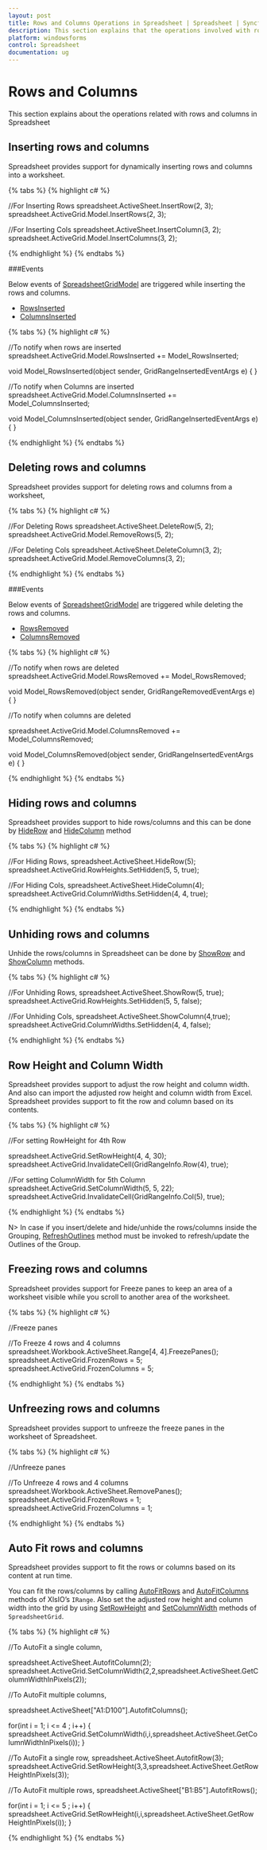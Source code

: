 ```yaml
---
layout: post
title: Rows and Columns Operations in Spreadsheet | Spreadsheet | Syncfusion
description: This section explains that the operations involved with rows and columns in Spreadsheet for windowsforms/Syncfusion
platform: windowsforms
control: Spreadsheet
documentation: ug
---
```


# Rows and Columns
This section explains about the operations related with rows and columns in Spreadsheet

## Inserting rows and columns

Spreadsheet provides support for dynamically inserting rows and columns into a worksheet. 

{% tabs %}
{% highlight c# %}

//For Inserting Rows
spreadsheet.ActiveSheet.InsertRow(2, 3);
spreadsheet.ActiveGrid.Model.InsertRows(2, 3);

//For Inserting Cols
spreadsheet.ActiveSheet.InsertColumn(3, 2);
spreadsheet.ActiveGrid.Model.InsertColumns(3, 2);

{% endhighlight %}
{% endtabs %}

###Events

Below events of [SpreadsheetGridModel](https://help.syncfusion.com/cr/cref_files/windowsforms/Syncfusion.Spreadsheet.Windows~Syncfusion.Windows.Forms.Spreadsheet.SpreadsheetGridModel.html) are triggered while inserting the rows and columns. 

* [RowsInserted](https://help.syncfusion.com/cr/cref_files/windowsforms/Syncfusion.Spreadsheet.Windows~Syncfusion.Windows.Forms.Spreadsheet.SpreadsheetGridModel.html)
* [ColumnsInserted](https://help.syncfusion.com/cr/cref_files/windowsforms/Syncfusion.Spreadsheet.Windows~Syncfusion.Windows.Forms.Spreadsheet.SpreadsheetGridModel~ColumnsInserted_EV.html)

{% tabs %}
{% highlight c# %}

//To notify when rows are inserted
spreadsheet.ActiveGrid.Model.RowsInserted += Model_RowsInserted;

void Model_RowsInserted(object sender, GridRangeInsertedEventArgs e)
{
}

//To notify when Columns are inserted
spreadsheet.ActiveGrid.Model.ColumnsInserted += Model_ColumnsInserted;

void Model_ColumnsInserted(object sender, GridRangeInsertedEventArgs e)
{
}

{% endhighlight %}
{% endtabs %}

## Deleting rows and columns

Spreadsheet provides support for deleting rows and columns from a worksheet,

{% tabs %}
{% highlight c# %}

//For Deleting Rows
spreadsheet.ActiveSheet.DeleteRow(5, 2);
spreadsheet.ActiveGrid.Model.RemoveRows(5, 2);

//For Deleting Cols
spreadsheet.ActiveSheet.DeleteColumn(3, 2);
spreadsheet.ActiveGrid.Model.RemoveColumns(3, 2);

{% endhighlight %}
{% endtabs %}

###Events

Below events of [SpreadsheetGridModel](https://help.syncfusion.com/cr/cref_files/windowsforms/Syncfusion.Spreadsheet.Windows~Syncfusion.Windows.Forms.Spreadsheet.SpreadsheetGridModel.html) are triggered while deleting the rows and columns. 

* [RowsRemoved](https://help.syncfusion.com/cr/cref_files/windowsforms/Syncfusion.Spreadsheet.Windows~Syncfusion.Windows.Forms.Spreadsheet.SpreadsheetGridModel~RowsRemoved_EV.html)
* [ColumnsRemoved](https://help.syncfusion.com/cr/cref_files/windowsforms/Syncfusion.Spreadsheet.Windows~Syncfusion.Windows.Forms.Spreadsheet.SpreadsheetGridModel~ColumnsRemoved_EV.html)

{% tabs %}
{% highlight c# %}

//To notify when rows are deleted
spreadsheet.ActiveGrid.Model.RowsRemoved += Model_RowsRemoved;

void Model_RowsRemoved(object sender, GridRangeRemovedEventArgs e)
{
}

//To notify when columns are deleted

spreadsheet.ActiveGrid.Model.ColumnsRemoved += Model_ColumnsRemoved;

void Model_ColumnsRemoved(object sender, GridRangeInsertedEventArgs e)
{
}

{% endhighlight %}
{% endtabs %}

## Hiding rows and columns

Spreadsheet provides support to hide rows/columns and this can be done by [HideRow](http://help.syncfusion.com/cr/cref_files/windowsforms/Syncfusion.XlsIO.Base~Syncfusion.XlsIO.IWorksheet~HideRow.html) and [HideColumn](http://help.syncfusion.com/cr/cref_files/windowsforms/Syncfusion.XlsIO.Base~Syncfusion.XlsIO.IWorksheet~HideColumn.html) method

{% tabs %}
{% highlight c# %}

//For Hiding Rows,
spreadsheet.ActiveSheet.HideRow(5);
spreadsheet.ActiveGrid.RowHeights.SetHidden(5, 5, true);

//For Hiding Cols,
spreadsheet.ActiveSheet.HideColumn(4);
spreadsheet.ActiveGrid.ColumnWidths.SetHidden(4, 4, true);

{% endhighlight %}
{% endtabs %}

## Unhiding rows and columns

Unhide the rows/columns in Spreadsheet can be done by [ShowRow](http://help.syncfusion.com/cr/cref_files/windowsforms/Syncfusion.XlsIO.Base~Syncfusion.XlsIO.IWorksheet~ShowRow.html) and [ShowColumn](http://help.syncfusion.com/cr/cref_files/windowsforms/Syncfusion.XlsIO.Base~Syncfusion.XlsIO.IWorksheet~ShowColumn.html) methods.

{% tabs %}
{% highlight c# %}

//For Unhiding Rows,
spreadsheet.ActiveSheet.ShowRow(5, true);
spreadsheet.ActiveGrid.RowHeights.SetHidden(5, 5, false);

//For Unhiding Cols,
spreadsheet.ActiveSheet.ShowColumn(4,true);
spreadsheet.ActiveGrid.ColumnWidths.SetHidden(4, 4, false);

{% endhighlight %}
{% endtabs %}

## Row Height and Column Width

Spreadsheet provides support to adjust the row height and column width. And also can import the adjusted row height and column width from Excel. Spreadsheet provides support to fit the row and column based on its contents.

{% tabs %}
{% highlight c# %}

//For setting RowHeight for 4th Row

spreadsheet.ActiveGrid.SetRowHeight(4, 4, 30);
spreadsheet.ActiveGrid.InvalidateCell(GridRangeInfo.Row(4), true);

//For setting ColumnWidth for 5th Column
spreadsheet.ActiveGrid.SetColumnWidth(5, 5, 22);
spreadsheet.ActiveGrid.InvalidateCell(GridRangeInfo.Col(5), true);

{% endhighlight %}
{% endtabs %}

N> In case if you insert/delete and hide/unhide the rows/columns inside the Grouping, [RefreshOutlines](http://help.syncfusion.com/cr/cref_files/windowsforms/Syncfusion.Spreadsheet.Windows~Syncfusion.Windows.Forms.Spreadsheet.Spreadsheet~RefreshOutlines.html) method must be invoked to refresh/update the Outlines of the Group.	

## Freezing rows and columns

Spreadsheet provides support for Freeze panes to keep an area of a worksheet visible while you scroll to another area of the worksheet.

{% tabs %}
{% highlight c# %}

//Freeze panes

//To Freeze 4 rows and 4 columns
spreadsheet.Workbook.ActiveSheet.Range[4, 4].FreezePanes();
spreadsheet.ActiveGrid.FrozenRows = 5;
spreadsheet.ActiveGrid.FrozenColumns = 5;

{% endhighlight %}
{% endtabs %}

## Unfreezing rows and columns

Spreadsheet provides support to unfreeze the freeze panes in the worksheet of Spreadsheet.

{% tabs %}
{% highlight c# %}

//Unfreeze panes

//To Unfreeze 4 rows and 4 columns
spreadsheet.Workbook.ActiveSheet.RemovePanes();
spreadsheet.ActiveGrid.FrozenRows = 1;
spreadsheet.ActiveGrid.FrozenColumns = 1;

{% endhighlight %}
{% endtabs %}

## Auto Fit rows and columns

Spreadsheet provides support to fit the rows or columns based on its content at run time.

You can fit the rows/columns by calling [AutoFitRows](https://help.syncfusion.com/cr/cref_files/windowsforms/Syncfusion.XlsIO.Base~Syncfusion.XlsIO.IRange~AutofitRows.html) and  [AutoFitColumns](https://help.syncfusion.com/cr/cref_files/windowsforms/Syncfusion.XlsIO.Base~Syncfusion.XlsIO.IRange~AutofitColumns.html) methods of XlsIO’s `IRange`. Also set the adjusted row height and column width into the grid by using [SetRowHeight](https://help.syncfusion.com/cr/cref_files/windowsforms/Syncfusion.Spreadsheet.Windows~Syncfusion.Windows.Forms.Spreadsheet.SpreadsheetGrid~SetRowHeight.html) and [SetColumnWidth](https://help.syncfusion.com/cr/cref_files/windowsforms/Syncfusion.Spreadsheet.Windows~Syncfusion.Windows.Forms.Spreadsheet.SpreadsheetGrid~SetColumnWidth.html) methods of `SpreadsheetGrid`.

{% tabs %}
{% highlight c# %}

//To AutoFit a single column,

spreadsheet.ActiveSheet.AutofitColumn(2);
spreadsheet.ActiveGrid.SetColumnWidth(2,2,spreadsheet.ActiveSheet.GetColumnWidthInPixels(2)); 

//To AutoFit multiple columns,

spreadsheet.ActiveSheet["A1:D100"].AutofitColumns();

for(int i = 1; i <= 4 ; i++)
{
   spreadsheet.ActiveGrid.SetColumnWidth(i,i,spreadsheet.ActiveSheet.GetColumnWidthInPixels(i));
}

//To AutoFit a single row,
spreadsheet.ActiveSheet.AutofitRow(3);
spreadsheet.ActiveGrid.SetRowHeight(3,3,spreadsheet.ActiveSheet.GetRowHeightInPixels(3)); 

//To AutoFit multiple rows,
spreadsheet.ActiveSheet["B1:B5"].AutofitRows();

for(int i = 1; i <= 5 ; i++)
{
   spreadsheet.ActiveGrid.SetRowHeight(i,i,spreadsheet.ActiveSheet.GetRowHeightInPixels(i));
}

{% endhighlight %}
{% endtabs %}
